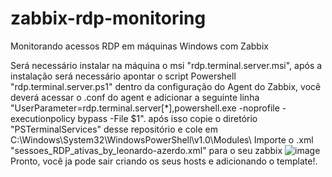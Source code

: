 # zabbix-rdp-monitoring
Monitorando acessos RDP em máquinas Windows com Zabbix

Será necessário instalar na máquina o msi "rdp.terminal.server.msi", após a instalação será necessário apontar o script Powershell "rdp.terminal.server.ps1" dentro da configuração do Agent do Zabbix, você deverá acessar o .conf do agent e adicionar a seguinte linha "UserParameter=rdp.terminal.server[*],powershell.exe -noprofile -executionpolicy bypass -File <CAMINHO DO ARQUIVO rdp.terminal.server.ps1>  $1".
após isso copie o diretório "PSTerminalServices" desse repositório e cole em C:\Windows\System32\WindowsPowerShell\v1.0\Modules\ 
Importe o .xml "sessoes_RDP_ativas_by_leonardo-azerdo.xml" para o seu zabbix
![image](https://user-images.githubusercontent.com/114172861/195115175-d83c450d-5e60-4706-a167-d52edddf3736.png)
Pronto, você ja pode sair criando os seus hosts e adicionando o template!.
